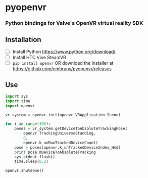 # pyopenvr
### Python bindings for Valve's OpenVR virtual reality SDK

## Installation
- [ ] Install Python https://www.python.org/download/
- [ ] Install HTC Vive SteamVR
- [ ] ``pip install openvr`` OR download the installer at https://github.com/cmbruns/pyopenvr/releases

## Use

```python
import sys
import time
import openvr

vr_system = openvr.init(openvr.VRApplication_Scene)

for i in range(100):
    poses = vr_system.getDeviceToAbsoluteTrackingPose(
        openvr.TrackingUniverseStanding,
        0,
        openvr.k_unMaxTrackedDeviceCount)
    pose = poses[openvr.k_unTrackedDeviceIndex_Hmd]
    print pose.mDeviceToAbsoluteTracking
    sys.stdout.flush()
    time.sleep(0.2)

openvr.shutdown()
```

